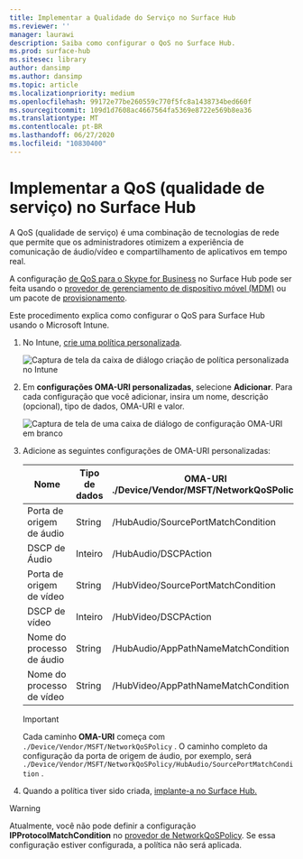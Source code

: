 ```yaml
---
title: Implementar a Qualidade do Serviço no Surface Hub
ms.reviewer: ''
manager: laurawi
description: Saiba como configurar o QoS no Surface Hub.
ms.prod: surface-hub
ms.sitesec: library
author: dansimp
ms.author: dansimp
ms.topic: article
ms.localizationpriority: medium
ms.openlocfilehash: 99172e77be260559c770f5fc8a1438734bed660f
ms.sourcegitcommit: 109d1d7608ac4667564fa5369e8722e569b8ea36
ms.translationtype: MT
ms.contentlocale: pt-BR
ms.lasthandoff: 06/27/2020
ms.locfileid: "10830400"
---
```

# Implementar a QoS (qualidade de serviço) no Surface Hub

A QoS (qualidade de serviço) é uma combinação de tecnologias de rede que permite que os administradores otimizem a experiência de comunicação de áudio/vídeo e compartilhamento de aplicativos em tempo real.
 
A configuração [de QoS para o Skype for Business](https://docs.microsoft.com/windows/client-management/mdm/networkqospolicy-csp) no Surface Hub pode ser feita usando o [provedor de gerenciamento de dispositivo móvel (MDM)](manage-settings-with-mdm-for-surface-hub.md) ou um pacote de [provisionamento](provisioning-packages-for-surface-hub.md). 
 
 
Este procedimento explica como configurar o QoS para Surface Hub usando o Microsoft Intune. 

1. No Intune, [crie uma política personalizada](https://docs.microsoft.com/intune/custom-settings-configure).

    ![Captura de tela da caixa de diálogo criação de política personalizada no Intune](images/qos-create.png)

2. Em **configurações OMA-URI personalizadas**, selecione **Adicionar**. Para cada configuração que você adicionar, insira um nome, descrição (opcional), tipo de dados, OMA-URI e valor.

    ![Captura de tela de uma caixa de diálogo de configuração OMA-URI em branco](images/qos-setting.png)

3. Adicione as seguintes configurações de OMA-URI personalizadas:

    Nome | Tipo de dados | OMA-URI<br>./Device/Vendor/MSFT/NetworkQoSPolicy |  Valor
    --- | --- | --- | ---
    Porta de origem de áudio | String |  /HubAudio/SourcePortMatchCondition  |   Obter os valores do seu administrador do Skype
    DSCP de Áudio | Inteiro |  /HubAudio/DSCPAction  |   46
    Porta de origem de vídeo | String |  /HubVideo/SourcePortMatchCondition   |  Obter os valores do seu administrador do Skype
    DSCP de vídeo | Inteiro |  /HubVideo/DSCPAction   |   34
    Nome do processo de áudio | String |  /HubAudio/AppPathNameMatchCondition  |   Microsoft.PPISkype.Windows.exe
    Nome do processo de vídeo | String |  /HubVideo/AppPathNameMatchCondition  |   Microsoft.PPISkype.Windows.exe

    >[!IMPORTANT]
    >Cada caminho **OMA-URI** começa com `./Device/Vendor/MSFT/NetworkQoSPolicy` . O caminho completo da configuração da porta de origem de áudio, por exemplo, será `./Device/Vendor/MSFT/NetworkQoSPolicy/HubAudio/SourcePortMatchCondition` .




4. Quando a política tiver sido criada, [implante-a no Surface Hub.](manage-settings-with-mdm-for-surface-hub.md#manage-surface-hub-settings-with-mdm)


>[!WARNING]
>Atualmente, você não pode definir a configuração **IPProtocolMatchCondition** no [provedor de NetworkQoSPolicy](https://docs.microsoft.com/windows/client-management/mdm/networkqospolicy-csp). Se essa configuração estiver configurada, a política não será aplicada.
 
